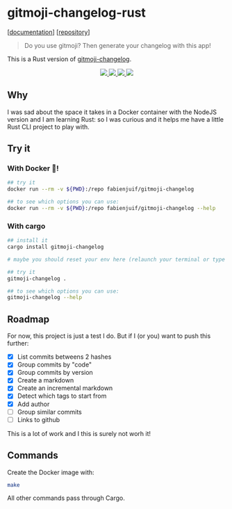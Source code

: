 # gitmoji-changelog-rust
[[documentation](https://docs.rs/crate/gitmoji-changelog)] [[repository](https://github.com/fabienjuif/gitmoji-changelog-rust)]

> Do you use gitmoji? Then generate your changelog with this app!

This is a Rust version of [gitmoji-changelog](https://github.com/frinyvonnick/gitmoji-changelog).

<p style="text-align: center">
  <a href="https://circleci.com/gh/fabienjuif/gitmoji-changelog-rust/tree/master">
    <img src="https://img.shields.io/circleci/project/github/fabienjuif/gitmoji-changelog-rust/master.svg" />
  </a>
  <a href="https://crates.io/crates/gitmoji-changelog">
    <img src="https://img.shields.io/crates/v/gitmoji-changelog.svg" />
  </a>
  <a href="https://hub.docker.com/r/fabienjuif/gitmoji-changelog">
    <img src="https://img.shields.io/badge/docker--image-fabienjuif%2Fgitmoji--changelog-blue.svg" />
    <img src="https://img.shields.io/microbadger/image-size/fabienjuif%2Fgitmoji-changelog.svg" />
  </a>
</p>

## Why
I was sad about the space it takes in a Docker container with the NodeJS version and I am learning Rust: so I was curious and it helps me have a little Rust CLI project to play with.

## Try it
### With Docker 🐳!
```sh
## try it
docker run --rm -v ${PWD}:/repo fabienjuif/gitmoji-changelog

## to see which options you can use:
docker run --rm -v ${PWD}:/repo fabienjuif/gitmoji-changelog --help
```

### With cargo
```sh
## install it
cargo install gitmoji-changelog

# maybe you should reset your env here (relaunch your terminal or type `zsh` (or `bash`))

## try it
gitmoji-changelog .

## to see which options you can use:
gitmoji-changelog --help
```

## Roadmap
For now, this project is just a test I do.
But if I (or you) want to push this further:
 - [x] List commits betweens 2 hashes
 - [x] Group commits by "code"
 - [x] Group commits by version
 - [x] Create a markdown
 - [x] Create an incremental markdown
 - [x] Detect which tags to start from
 - [x] Add author
 - [ ] Group similar commits
 - [ ] Links to github

This is a lot of work and I this is surely not worh it!

## Commands
Create the Docker image with:
```sh
make
```

All other commands pass through Cargo.
